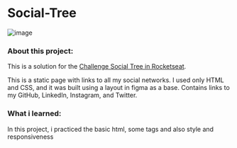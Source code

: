 # Social-Tree

![image](https://user-images.githubusercontent.com/95057393/231875824-c7eb3dbb-bff7-46ec-be71-802c13853bbc.png)

### About this project:

This is a solution for the [Challenge Social Tree in Rocketseat](https://app.rocketseat.com.br/discover/challenges).


This is a static page with links to all my social networks.
I used only HTML and CSS, and it was built using a layout in figma as a base.
Contains links to my GitHub, LinkedIn, Instagram, and Twitter.

### What i learned:

In this project, i practiced the basic html, some tags and also style and responsiveness
